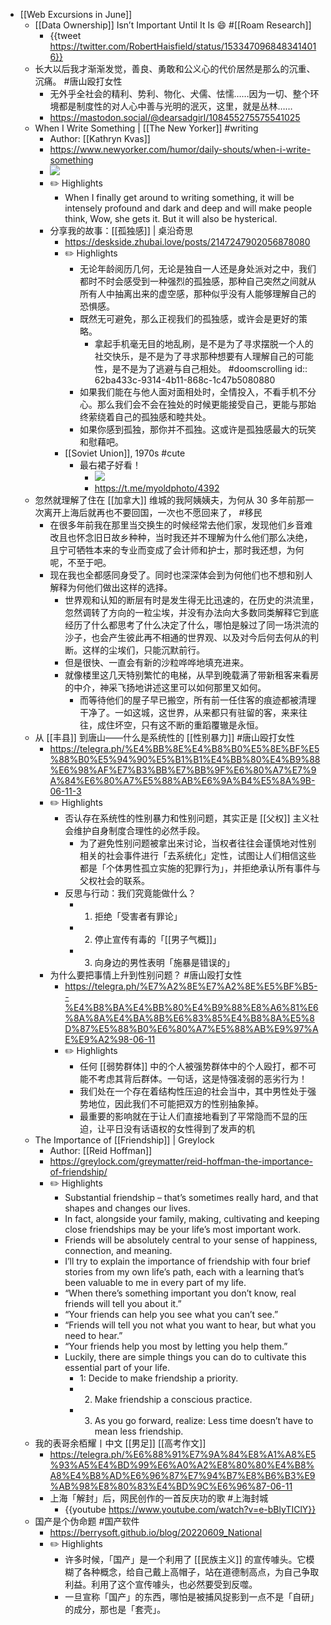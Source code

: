 - [[Web Excursions in June]]
	- [[Data Ownership]] Isn’t Important Until It Is 😄 #[[Roam Research]]
		- {{tweet https://twitter.com/RobertHaisfield/status/1533470968483414016}}
	- 长大以后我才渐渐发觉，善良、勇敢和公义心的代价居然是那么的沉重、沉痛。 #唐山殴打女性
		- 无外乎全社会的精利、势利、物化、犬儒、怯懦……因为一切、整个环境都是制度性的对人心中善与光明的泯灭，这里，就是丛林……
		- https://mastodon.social/@dearsadgirl/108455275575541025
	- When I Write Something | [[The New Yorker]] #writing
		- Author: [[Kathryn Kvas]]
		- https://www.newyorker.com/humor/daily-shouts/when-i-write-something
		- ![](https://dsc.cloud/0435ce/1654926864.jpg)
		- ✏️ Highlights
			- When I finally get around to writing something, it will be intensely profound and dark and deep and will make people think, Wow, she gets it. But it will also be hysterical.
		- 分享我的故事：[[孤独感]] | 桌沿奇思
			- https://deskside.zhubai.love/posts/2147247902056878080
			- ✏️ Highlights
				- 无论年龄阅历几何，无论是独自一人还是身处派对之中，我们都时不时会感受到一种强烈的孤独感，那种自己突然之间就从所有人中抽离出来的虚空感，那种似乎没有人能够理解自己的恐惧感。
				- 既然无可避免，那么正视我们的孤独感，或许会是更好的策略。
					- 拿起手机毫无目的地乱刷，是不是为了寻求摆脱一个人的社交快乐，是不是为了寻求那种想要有人理解自己的可能性，是不是为了逃避与自己相处。 #doomscrolling
					  id:: 62ba433c-9314-4b11-868c-1c47b5080880
				- 如果我们能在与他人面对面相处时，全情投入，不看手机不分心。那么我们会不会在独处的时候更能接受自己，更能与那始终萦绕着自己的孤独感和睦共处。
				- 如果你感到孤独，那你并不孤独。这或许是孤独感最大的玩笑和慰藉吧。
			- [[Soviet Union]], 1970s #cute
				- 最右裙子好看！
					- ![](https://dsc.cloud/0435ce/1654947063.jpeg)
					- https://t.me/myoldphoto/4392
	- 忽然就理解了住在 [[加拿大]] 维城的我阿姨姨夫，为何从 30 多年前那一次离开上海后就再也不要回国，一次也不愿回来了， #移民
		- 在很多年前我在那里当交换生的时候经常去他们家，发现他们乡音难改且也怀念旧日故乡种种，当时我还并不理解为什么他们那么决绝，且宁可牺牲本来的专业而变成了会计师和护士，那时我还想，为何呢，不至于吧。
		- 现在我也全都感同身受了。同时也深深体会到为何他们也不想和别人解释为何他们做出这样的选择。
			- 世界观和认知的断层有时是发生得无比迅速的，在历史的洪流里，忽然调转了方向的一粒尘埃，并没有办法向大多数同类解释它到底经历了什么都思考了什么决定了什么，哪怕是躲过了同一场洪流的沙子，也会产生彼此再不相通的世界观、以及对今后何去何从的判断。这样的尘埃们，只能沉默前行。
			- 但是很快、一直会有新的沙粒哗哗地填充进来。
			- 就像楼里这几天特别繁忙的电梯，从早到晚载满了带新租客来看房的中介，神采飞扬地讲述这里可以如何那里又如何。
				- 而等待他们的屋子早已搬空，所有前一任住客的痕迹都被清理干净了。一如这城，这世界，从来都只有驻留的客，来来往往，成住坏空，只有这不断的重蹈覆辙是永恒。
	- 从 [[丰县]] 到唐山——什么是系统性的 [[性别暴力]] #唐山殴打女性
		- https://telegra.ph/%E4%BB%8E%E4%B8%B0%E5%8E%BF%E5%88%B0%E5%94%90%E5%B1%B1%E4%BB%80%E4%B9%88%E6%98%AF%E7%B3%BB%E7%BB%9F%E6%80%A7%E7%9A%84%E6%80%A7%E5%88%AB%E6%9A%B4%E5%8A%9B-06-11-3
		- ✏️ Highlights
			- 否认存在系统性的性别暴力和性别问题，其实正是 [[父权]] 主义社会维护自身制度合理性的必然手段。
				- 为了避免性别问题被拿出来讨论，当权者往往会谨慎地对性别相关的社会事件进行「去系统化」定性，试图让人们相信这些都是「个体男性孤立实施的犯罪行为」，并拒绝承认所有事件与父权社会的联系。
			- 反思与行动：我们究竟能做什么？
				- 1. 拒绝「受害者有罪论」
				- 2. 停止宣传有毒的「[[男子气概]]」
				- 3. 向身边的男性表明「施暴是错误的」
		- 为什么要把事情上升到性别问题？ #唐山殴打女性
			- https://telegra.ph/%E7%A2%8E%E7%A2%8E%E5%BF%B5--%E4%B8%BA%E4%BB%80%E4%B9%88%E8%A6%81%E6%8A%8A%E4%BA%8B%E6%83%85%E4%B8%8A%E5%8D%87%E5%88%B0%E6%80%A7%E5%88%AB%E9%97%AE%E9%A2%98-06-11
			- ✏️ Highlights
				- 任何 [[弱势群体]] 中的个人被强势群体中的个人殴打，都不可能不考虑其背后群体。一句话，这是恃强凌弱的恶劣行为！
				- 我们处在一个存在着结构性压迫的社会当中，其中男性处于强势地位，因此我们不可能把双方的性别抽象掉。
				- 最重要的影响就在于让人们直接地看到了平常隐而不显的压迫，让平日没有话语权的女性得到了发声的机
	- The Importance of [[Friendship]] | Greylock
		- Author: [[Reid Hoffman]]
		- https://greylock.com/greymatter/reid-hoffman-the-importance-of-friendship/
		- ✏️ Highlights
			- Substantial friendship – that’s sometimes really hard, and that shapes and changes our lives.
			- In fact, alongside your family, making, cultivating and keeping close friendships may be your life’s most important work.
			- Friends will be absolutely central to your sense of happiness, connection, and meaning.
			- I’ll try to explain the importance of friendship with four brief stories from my own life’s path, each with a learning that’s been valuable to me in every part of my life.
			- “When there’s something important you don’t know, real friends will tell you about it.”
			- “Your friends can help you see what you can’t see.”
			- “Friends will tell you not what you want to hear, but what you need to hear.”
			- “Your friends help you most by letting you help them.”
			- Luckily, there are simple things you can do to cultivate this essential part of your life.
				- 1: Decide to make friendship a priority.
				- 2. Make friendship a conscious practice.
				- 3. As you go forward, realize: Less time doesn’t have to mean less friendship.
	- 我的表哥余栢耀丨中文 [[男足]] [[高考作文]]
		- https://telegra.ph/%E6%88%91%E7%9A%84%E8%A1%A8%E5%93%A5%E4%BD%99%E6%A0%A2%E8%80%80%E4%B8%A8%E4%B8%AD%E6%96%87%E7%94%B7%E8%B6%B3%E9%AB%98%E8%80%83%E4%BD%9C%E6%96%87-06-11
		- 上海「解封」后，网民创作的一首反庆功的歌 #上海封城
			- {{youtube https://www.youtube.com/watch?v=e-bBlyTIClY}}
	- 国产是个伪命题 #国产软件
		- https://berrysoft.github.io/blog/20220609_National
		- ✏️ Highlights
			- 许多时候，「国产」是一个利用了 [[民族主义]] 的宣传噱头。它模糊了各种概念，给自己戴上高帽子，站在道德制高点，为自己争取利益。利用了这个宣传噱头，也必然要受到反噬。
			- 一旦宣称「国产」的东西，哪怕是被捕风捉影到一点不是「自研」的成分，那也是「套壳」。